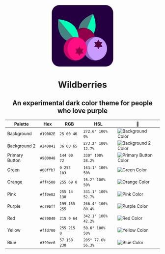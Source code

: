 <div align="center">
<img src="./public/img/ui/wb.png" width="200px" style="border-radius: 25px">
<h1>Wildberries</h1>
<h2>An experimental dark color theme for people who love purple</h2>
</div>

| Palette        | Hex       | RGB           | HSL                 | 🎨                                                                           |
| -------------- | --------- | ------------- | ------------------- | ---------------------------------------------------------------------------- |
| Background     | `#19002E` | `25 00 46`    | `272.6° 100% 9%`    | ![Background Color](https://via.placeholder.com/20/19002E/19002E?text=+)     |
| Background 2   | `#240041` | `36 00 65`    | `273.2° 100% 12.7%` | ![Background 2 Color](https://via.placeholder.com/20/240041/240041?text=+)   |
| Primary Button | `#900048` | `144 00 72`   | `330° 100% 28.2%`   | ![Primary Button Color](https://via.placeholder.com/20/900048/900048?text=+) |
| Green          | `#00ffb7` | `0 255 183`   | `163.1° 100% 50%`   | ![Green Color](https://via.placeholder.com/20/00ffb7/00ffb7?text=+)          |
| Orange         | `#ff4500` | `255 69 0`    | `16.2° 100% 50%`    | ![Orange Color](https://via.placeholder.com/20/ff4500/ff4500?text=+)         |
| Pink           | `#ff0e82` | `255 14 130`  | `331.1° 100% 52.7%` | ![Pink Color](https://via.placeholder.com/20/ff0e82/ff0e82?text=+)           |
| Purple         | `#c79bff` | `199 155 255` | `266.4° 100% 80.4%` | ![Purple Color](https://via.placeholder.com/20/c79bff/c79bff?text=+)         |
| Red            | `#d70040` | `215 0 64`    | `342.1° 100% 42.2%` | ![Red Color](https://via.placeholder.com/20/d70040/d70040?text=+)            |
| Yellow         | `#ffd700` | `255 215 0`   | `50.6° 100% 50%`    | ![Yellow Color](https://via.placeholder.com/20/ffd700/ffd700?text=+)         |
| Blue           | `#399ee6` | `57 158 230`  | `205° 77.6% 56.3%`  | ![Blue Color](https://via.placeholder.com/20/399ee6/399ee6?text=+)           |
